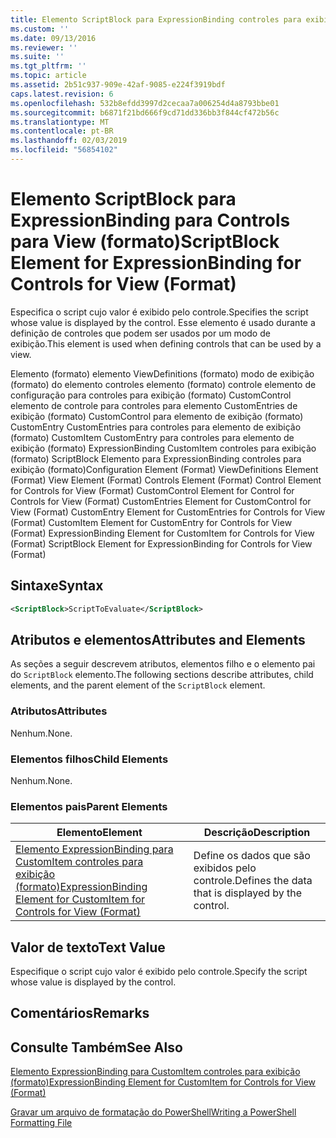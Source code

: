 ```yaml
---
title: Elemento ScriptBlock para ExpressionBinding controles para exibição (formato) | Microsoft Docs
ms.custom: ''
ms.date: 09/13/2016
ms.reviewer: ''
ms.suite: ''
ms.tgt_pltfrm: ''
ms.topic: article
ms.assetid: 2b51c937-909e-42af-9085-e224f3919bdf
caps.latest.revision: 6
ms.openlocfilehash: 532b8efdd3997d2cecaa7a006254d4a8793bbe01
ms.sourcegitcommit: b6871f21bd666f9cd71dd336bb3f844cf472b56c
ms.translationtype: MT
ms.contentlocale: pt-BR
ms.lasthandoff: 02/03/2019
ms.locfileid: "56854102"
---
```

# <a name="scriptblock-element-for-expressionbinding-for-controls-for-view-format"></a><span data-ttu-id="cb3de-102">Elemento ScriptBlock para ExpressionBinding para Controls para View (formato)</span><span class="sxs-lookup"><span data-stu-id="cb3de-102">ScriptBlock Element for ExpressionBinding for Controls for View (Format)</span></span>

<span data-ttu-id="cb3de-103">Especifica o script cujo valor é exibido pelo controle.</span><span class="sxs-lookup"><span data-stu-id="cb3de-103">Specifies the script whose value is displayed by the control.</span></span> <span data-ttu-id="cb3de-104">Esse elemento é usado durante a definição de controles que podem ser usados por um modo de exibição.</span><span class="sxs-lookup"><span data-stu-id="cb3de-104">This element is used when defining controls that can be used by a view.</span></span>

<span data-ttu-id="cb3de-105">Elemento (formato) elemento ViewDefinitions (formato) modo de exibição (formato) do elemento controles elemento (formato) controle elemento de configuração para controles para exibição (formato) CustomControl elemento de controle para controles para elemento CustomEntries de exibição (formato) CustomControl para elemento de exibição (formato) CustomEntry CustomEntries para controles para elemento de exibição (formato) CustomItem CustomEntry para controles para elemento de exibição (formato) ExpressionBinding CustomItem controles para exibição (formato) ScriptBlock Elemento para ExpressionBinding controles para exibição (formato)</span><span class="sxs-lookup"><span data-stu-id="cb3de-105">Configuration Element (Format) ViewDefinitions Element (Format) View Element (Format) Controls Element (Format) Control Element for Controls for View (Format) CustomControl Element for Control for Controls for View (Format) CustomEntries Element for CustomControl for View (Format) CustomEntry Element for CustomEntries for Controls for View (Format) CustomItem Element for CustomEntry for Controls for View (Format) ExpressionBinding Element for CustomItem for Controls for View (Format) ScriptBlock Element for ExpressionBinding for Controls for View (Format)</span></span>

## <a name="syntax"></a><span data-ttu-id="cb3de-106">Sintaxe</span><span class="sxs-lookup"><span data-stu-id="cb3de-106">Syntax</span></span>

```xml
<ScriptBlock>ScriptToEvaluate</ScriptBlock>
```

## <a name="attributes-and-elements"></a><span data-ttu-id="cb3de-107">Atributos e elementos</span><span class="sxs-lookup"><span data-stu-id="cb3de-107">Attributes and Elements</span></span>

<span data-ttu-id="cb3de-108">As seções a seguir descrevem atributos, elementos filho e o elemento pai do `ScriptBlock` elemento.</span><span class="sxs-lookup"><span data-stu-id="cb3de-108">The following sections describe attributes, child elements, and the parent element of the `ScriptBlock` element.</span></span>

### <a name="attributes"></a><span data-ttu-id="cb3de-109">Atributos</span><span class="sxs-lookup"><span data-stu-id="cb3de-109">Attributes</span></span>

<span data-ttu-id="cb3de-110">Nenhum.</span><span class="sxs-lookup"><span data-stu-id="cb3de-110">None.</span></span>

### <a name="child-elements"></a><span data-ttu-id="cb3de-111">Elementos filhos</span><span class="sxs-lookup"><span data-stu-id="cb3de-111">Child Elements</span></span>

<span data-ttu-id="cb3de-112">Nenhum.</span><span class="sxs-lookup"><span data-stu-id="cb3de-112">None.</span></span>

### <a name="parent-elements"></a><span data-ttu-id="cb3de-113">Elementos pais</span><span class="sxs-lookup"><span data-stu-id="cb3de-113">Parent Elements</span></span>

|<span data-ttu-id="cb3de-114">Elemento</span><span class="sxs-lookup"><span data-stu-id="cb3de-114">Element</span></span>|<span data-ttu-id="cb3de-115">Descrição</span><span class="sxs-lookup"><span data-stu-id="cb3de-115">Description</span></span>|
|-------------|-----------------|
|[<span data-ttu-id="cb3de-116">Elemento ExpressionBinding para CustomItem controles para exibição (formato)</span><span class="sxs-lookup"><span data-stu-id="cb3de-116">ExpressionBinding Element for CustomItem for Controls for View (Format)</span></span>](./expressionbinding-element-for-customitem-for-controls-for-view-format.md)|<span data-ttu-id="cb3de-117">Define os dados que são exibidos pelo controle.</span><span class="sxs-lookup"><span data-stu-id="cb3de-117">Defines the data that is displayed by the control.</span></span>|

## <a name="text-value"></a><span data-ttu-id="cb3de-118">Valor de texto</span><span class="sxs-lookup"><span data-stu-id="cb3de-118">Text Value</span></span>

<span data-ttu-id="cb3de-119">Especifique o script cujo valor é exibido pelo controle.</span><span class="sxs-lookup"><span data-stu-id="cb3de-119">Specify the script whose value is displayed by the control.</span></span>

## <a name="remarks"></a><span data-ttu-id="cb3de-120">Comentários</span><span class="sxs-lookup"><span data-stu-id="cb3de-120">Remarks</span></span>

## <a name="see-also"></a><span data-ttu-id="cb3de-121">Consulte Também</span><span class="sxs-lookup"><span data-stu-id="cb3de-121">See Also</span></span>

[<span data-ttu-id="cb3de-122">Elemento ExpressionBinding para CustomItem controles para exibição (formato)</span><span class="sxs-lookup"><span data-stu-id="cb3de-122">ExpressionBinding Element for CustomItem for Controls for View (Format)</span></span>](./expressionbinding-element-for-customitem-for-controls-for-view-format.md)

[<span data-ttu-id="cb3de-123">Gravar um arquivo de formatação do PowerShell</span><span class="sxs-lookup"><span data-stu-id="cb3de-123">Writing a PowerShell Formatting File</span></span>](./writing-a-powershell-formatting-file.md)
